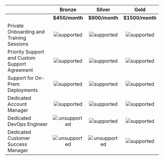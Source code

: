 |  | Bronze | Silver | Gold |
| :-------------------------------------------------------------- | :---------------------------------------------------------------------------------: | :---------------------------------------------------------------------------------: | :---------------------------------------------------------------------------------: |
|                                            |  **$450/month**  | **$900/month** | **$1500/month** |
| Private Onboarding and Training Sessions                                          |  ![supported](https://github.githubassets.com/images/icons/emoji/unicode/2714.png)  | ![supported](https://github.githubassets.com/images/icons/emoji/unicode/2714.png) | ![supported](https://github.githubassets.com/images/icons/emoji/unicode/2714.png) |
| Priority Support and Custom Support Agreement                                 |  ![supported](https://github.githubassets.com/images/icons/emoji/unicode/2714.png)  | ![supported](https://github.githubassets.com/images/icons/emoji/unicode/2714.png) |  ![supported](https://github.githubassets.com/images/icons/emoji/unicode/2714.png)  |
| Support for On-Prem Deployments                                                  |  ![supported](https://github.githubassets.com/images/icons/emoji/unicode/2714.png)  |  ![supported](https://github.githubassets.com/images/icons/emoji/unicode/2714.png)  | ![supported](https://github.githubassets.com/images/icons/emoji/unicode/2714.png) |
| Dedicated Account Manager |  ![supported](https://github.githubassets.com/images/icons/emoji/unicode/2714.png)  | ![supported](https://github.githubassets.com/images/icons/emoji/unicode/2714.png) | ![supported](https://github.githubassets.com/images/icons/emoji/unicode/2714.png) |
| Dedicated DevOps Engineer                                                       |  ![unsupported](https://github.githubassets.com/images/icons/emoji/unicode/2716.png)  | ![supported](https://github.githubassets.com/images/icons/emoji/unicode/2714.png) | ![supported](https://github.githubassets.com/images/icons/emoji/unicode/2714.png) |
| Dedicated Customer Success Manager                                              | ![unsupported](https://github.githubassets.com/images/icons/emoji/unicode/2716.png) |  ![unsupported](https://github.githubassets.com/images/icons/emoji/unicode/2716.png)  |  ![supported](https://github.githubassets.com/images/icons/emoji/unicode/2714.png)  | 
